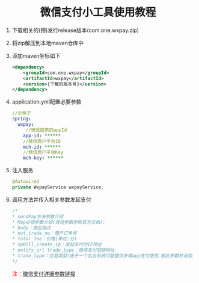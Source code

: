 <h1 style = "text-align: center">微信支付小工具使用教程</h1>

1. 下载相关的(预)发行release版本(com.one.wxpay.zip)

2. 将zip解压到本地maven仓库中

3. 添加maven坐标如下

   ```xml
   <dependency>
       <groupId>com.one.wxpay</groupId>
       <artifactId>wxpay</artifactId>
       <version>{下载的版本号}</version>
   </dependency>
   ```

4. application.yml配置必要参数

   ```yml
   //示例子
   spring:
     wxpay:
     	//微信提供的appId
       app-id: ******
       //微信商户平台ID
       mch-id: ******
       //微信商户平台Key
       mch-key: ******
   ```

5. 注入服务

   ```java
   @Autowired
   private WxpayService wxpayService;
   ```

6. 调用方法并传入相关参数发起支付

   ```java
   /* 
   * sendPay方法参数介绍
   * Map必填参数介绍(其他参数参照官方文档):
   * body：商品描述
   * out_trade_no：商户订单号
   * total_fee：价格(单位:分)
   * spbill_create_ip：发起支付的IP地址
   * notify_url trade_type：微信支付回调地址
   * trade_type：交易类型(由于一个后台系统可能提供多端app支付使用,故此参数并没加入配置文件中)
   */
   ```

   <span style = "color: red">注：</span>[微信支付详细参数链接](https://pay.weixin.qq.com/wiki/doc/api/wxa/wxa_api.php?chapter=9_1)